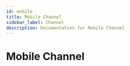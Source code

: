 ```yaml
---
id: mobile
title: Mobile Channel
sidebar_label: Channel
description: Documentation for Mobile Channel
---
```


# Mobile Channel
